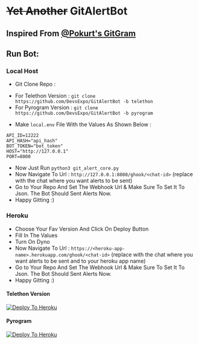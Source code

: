 # ~~Yet Another~~ GitAlertBot

## Inspired From [@Pokurt's GitGram](https://github.com/pokurt/GitGram/)

## Run Bot: 
### Local Host

* Git Clone Repo :
- For Telethon Version : `git clone https://github.com/DevsExpo/GitAlertBot -b telethon`
- For Pyrogram Version : `git clone https://github.com/DevsExpo/GitAlertBot -b pyrogram`
* Make `local.env` File With the Values As Shown Below : 
```
API_ID=12222
API_HASH="api_hash"
BOT_TOKEN="bot_token"
HOST="http://127.0.0.1"
PORT=8000
```
* Now Just Run `python3 git_alert_core.py`
* Now Navigate To Url : `http://127.0.0.1:8080/ghook/<chat-id>` (replace <chat-id> with the chat where you want alerts to be sent)
* Go to Your Repo And Set The Webhook Url & Make Sure To Set It To Json. The Bot Should Sent Alerts Now.
* Happy Gitting :)

### Heroku
* Choose Your Fav Version And Click On Deploy Button
* Fill In The Values 
* Turn On Dyno
* Now Navigate To Url : `https://<heroku-app-name>.herokuapp.com/ghook/<chat-id>` (replace <chat-id> with the chat where you want alerts to be sent and <heroku-app-name> to your heroku app name)
* Go to Your Repo And Set The Webhook Url & Make Sure To Set It To Json. The Bot Should Sent Alerts Now.
* Happy Gitting :)
#### Telethon Version 

[![Deploy To Heroku](https://www.herokucdn.com/deploy/button.svg)](https://heroku.com/deploy?template=https://github.com/DevsExpo/GitAlertBot/blob/telethon)

#### Pyrogram
[![Deploy To Heroku](https://www.herokucdn.com/deploy/button.svg)](https://heroku.com/deploy?template=https://github.com/DevsExpo/GitAlertBot/blob/pyrogram)
